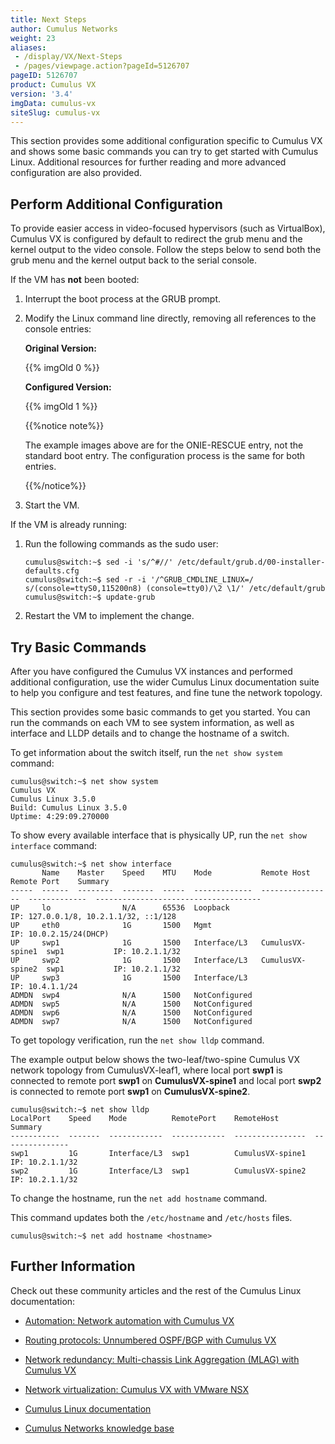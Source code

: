 ```yaml
---
title: Next Steps
author: Cumulus Networks
weight: 23
aliases:
 - /display/VX/Next-Steps
 - /pages/viewpage.action?pageId=5126707
pageID: 5126707
product: Cumulus VX
version: '3.4'
imgData: cumulus-vx
siteSlug: cumulus-vx
---
```

This section provides some additional configuration specific to Cumulus
VX and shows some basic commands you can try to get started with Cumulus
Linux. Additional resources for further reading and more advanced
configuration are also provided.

## <span>Perform Additional Configuration</span>

To provide easier access in video-focused hypervisors (such as
VirtualBox), Cumulus VX is configured by default to redirect the grub
menu and the kernel output to the video console. Follow the steps below
to send both the grub menu and the kernel output back to the serial
console.

If the VM has **not** been booted:

1.  Interrupt the boot process at the GRUB prompt.

2.  Modify the Linux command line directly, removing all references to
    the console entries:
    
    **Original Version:**
    
    {{% imgOld 0 %}}
    
    **Configured Version:**
    
    {{% imgOld 1 %}}
    
    {{%notice note%}}
    
    The example images above are for the ONIE-RESCUE entry, not the
    standard boot entry. The configuration process is the same for both
    entries.
    
    {{%/notice%}}

3.  Start the VM.

If the VM is already running:

1.  Run the following commands as the sudo user:
    
        cumulus@switch:~$ sed -i 's/^#//' /etc/default/grub.d/00-installer-defaults.cfg
        cumulus@switch:~$ sed -r -i '/^GRUB_CMDLINE_LINUX=/ s/(console=ttyS0,115200n8) (console=tty0)/\2 \1/' /etc/default/grub
        cumulus@switch:~$ update-grub 

2.  Restart the VM to implement the change.

## <span>Try Basic Commands</span>

After you have configured the Cumulus VX instances and performed
additional configuration, use the wider Cumulus Linux documentation
suite to help you configure and test features, and fine tune the network
topology.

This section provides some basic commands to get you started. You can
run the commands on each VM to see system information, as well as
interface and LLDP details and to change the hostname of a switch.

To get information about the switch itself, run the `net show system`
command:

    cumulus@switch:~$ net show system
    Cumulus VX
    Cumulus Linux 3.5.0
    Build: Cumulus Linux 3.5.0
    Uptime: 4:29:09.270000

To show every available interface that is physically UP, run the `net
show interface` command:

    cumulus@switch:~$ net show interface
           Name    Master    Speed    MTU    Mode           Remote Host       Remote Port    Summary
    -----  ------  --------  -------  -----  -------------  ----------------  -------------  -------------------------------------
    UP     lo                N/A      65536  Loopback                                        IP: 127.0.0.1/8, 10.2.1.1/32, ::1/128
    UP     eth0              1G       1500   Mgmt                                            IP: 10.0.2.15/24(DHCP)
    UP     swp1              1G       1500   Interface/L3   CumulusVX-spine1  swp1           IP: 10.2.1.1/32
    UP     swp2              1G       1500   Interface/L3   CumulusVX-spine2  swp1           IP: 10.2.1.1/32
    UP     swp3              1G       1500   Interface/L3                                    IP: 10.4.1.1/24
    ADMDN  swp4              N/A      1500   NotConfigured
    ADMDN  swp5              N/A      1500   NotConfigured
    ADMDN  swp6              N/A      1500   NotConfigured
    ADMDN  swp7              N/A      1500   NotConfigured 

To get topology verification, run the `net show lldp` command.

The example output below shows the two-leaf/two-spine Cumulus VX network
topology from CumulusVX-leaf1, where local port **swp1** is connected to
remote port **swp1** on **CumulusVX-spine1** and local port **swp2** is
connected to remote port **swp1** on **CumulusVX-spine2**.

    cumulus@switch:~$ net show lldp
    LocalPort    Speed    Mode          RemotePort    RemoteHost        Summary
    -----------  -------  ------------  ------------  ----------------  ---------------
    swp1         1G       Interface/L3  swp1          CumulusVX-spine1  IP: 10.2.1.1/32
    swp2         1G       Interface/L3  swp1          CumulusVX-spine2  IP: 10.2.1.1/32

To change the hostname, run the `net add hostname` command.

This command updates both the `/etc/hostname` and `/etc/hosts` files.

    cumulus@switch:~$ net add hostname <hostname>

## <span>Further Information</span>

Check out these community articles and the rest of the Cumulus Linux
documentation:

  - [Automation: Network automation with Cumulus
    VX](https://forums.cumulusnetworks.com/cumulus-vx-230884/testing-network-automation-with-cumulus-vx-6727777)

  - [Routing protocols: Unnumbered OSPF/BGP with Cumulus
    VX](https://forums.cumulusnetworks.com/cumulus-vx-230884/unnumbered-ospf-bgp-configuration-on-vmware-esxi-with-cumulus-vx-6728629)

  - [Network redundancy: Multi-chassis Link Aggregation (MLAG) with
    Cumulus
    VX](https://forums.cumulusnetworks.com/cumulus-vx-230884/spinning-up-a-virtual-mlag-environment-6722798)

  - [Network virtualization: Cumulus VX with VMware
    NSX](https://forums.cumulusnetworks.com/cumulus-vx-230884/integrating-cumulus-vx-with-vmware-nsx-using-vmware-esxi-6732766)

  - [Cumulus Linux
    documentation](http://docs.cumulusnetworks.com/display/DOCS/)

  - [Cumulus Networks knowledge
    base](https://support.cumulusnetworks.com/hc/en-us/)

<article id="html-search-results" class="ht-content" style="display: none;">

</article>

<footer id="ht-footer">

</footer>
